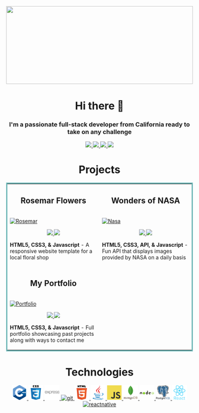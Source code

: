 <img src ="https://user-images.githubusercontent.com/109254463/215635089-69bd5dce-096c-48fa-bf99-6204b90b85d9.jpeg" height= 210px width = 100%>

<h1 align="center">Hi there 👋</h1>
<h3 align="center">I'm a passionate full-stack developer from California ready to take on any challenge</h3>

<!-- links -->
<p align="center">
  <a href="https://alexandershaw.netlify.app/" target="_blank">
    <img src="https://img.shields.io/static/v1?label=|&message=WEBSITE&color=23555f&style=plastic&logo=react&logo-color=white"/>
  </a>
  <a href="https://www.linkedin.com/in/alex-shaw15/" target="_blank">
    <img src="https://img.shields.io/static/v1?label=|&message=LINKED-IN&color=4a0d72&style=plastic&logo=linkedin&logo-color=white"/>
  </a>
  <a href="https://twitter.com/AlexOShaw" target="_blank">
    <img src="https://img.shields.io/static/v1?label=|&message=TWITTER&color=23555f&style=plastic&logo=twitter&logo-color=white"/>
  </a>
  <a href="https://angel.co/u/alexander-shaw-8" target="_blank">
      <img src="https://img.shields.io/static/v1?label=|&message=WELLFOUND&color=4a0d72&style=plastic&logo=angellist&logo-color=white"/>
  </a>
</p>

<!--table-->
<h1 align="center">Projects</h1>
<table bordercolor="#66b2b2">
  <tr>
    <td width="50%" valign="top">
      <h2 align="center">Rosemar Flowers</h2>
      <br />
        <a target="_blank" href="https://rosemarflowers.netlify.app/">
          <img src="Port gifs/rosemargif.gif" width="100%" alt="Rosemar"/>
        </a>
      <br />
        <p align="center">
  <a href="https://github.com/Aoshaw15/rosemarFlowers" target="_blank">
    <img src="https://img.shields.io/static/v1?label=|&message=REPO&color=23555f&style=plastic&logo=github&logo-color=white"/>
  </a>
  <a href="https://rosemarflowers.netlify.app/" target="_blank">
    <img src="https://img.shields.io/static/v1?label=|&message=WEBSITE&color=4a0d72&style=plastic&logo=wordpress&logo-color=white"/>
  </a>
      </p>
        <p><strong>HTML5, CSS3, & Javascript</strong> - A responsive website template for a local floral shop</p>
    </td>
    <td width="50%" valign="top">
      <h2 align="center">Wonders of NASA</h2>
        <br />
        <a target="_blank" href="https://wonders-of-nasa.netlify.app/">
          <img src="Port gifs/nasagif.gif" width="100%" alt="Nasa"/>
        </a>
        <br />
        <p align="center">
          
  <a href="https://github.com/Aoshaw15/nasa" target="_blank">
    <img src="https://img.shields.io/static/v1?label=|&message=REPO&color=23555f&style=plastic&logo=github&logo-color=white"/>
  </a>
  <a href="https://wonders-of-nasa.netlify.app/" target="_blank">
    <img src="https://img.shields.io/static/v1?label=|&message=WEBSITE&color=4a0d72&style=plastic&logo=wordpress&logo-color=white"/>
  </a>
      </p>
        <p><strong>HTML5, CSS3, API, & Javascript</strong> - Fun API that displays images provided by NASA on a daily basis </p>
    </td>
  </tr>
  <tr>
     <td width="50%" valign="top">
      <h2 align="center">My Portfolio</h2>
        <br />
        <a target="_blank" href="https://alexandershaw.netlify.app/">
          <img src="Port gifs/portgif.gif" width="100%" alt="Portfolio"/>
        </a>
        <br />
        <p align="center">
          
  <a href="https://github.com/Aoshaw15/Aos-Portfolio" target="_blank">
    <img src="https://img.shields.io/static/v1?label=|&message=REPO&color=23555f&style=plastic&logo=github&logo-color=white"/>
  </a>
  <a href="https://alexandershaw.netlify.app/" target="_blank">
    <img src="https://img.shields.io/static/v1?label=|&message=WEBSITE&color=4a0d72&style=plastic&logo=wordpress&logo-color=white"/>
  </a>
      </p>
        <p><strong>HTML5, CSS3, & Javascript</strong> - Full portfolio showcasing past projects along with ways to contact me</p>
    </td>
  </tr>
</table>


<!--Skills-->

<h1 align="center">Technologies</h1>
<p align="center"> <a href="https://www.w3schools.com/cpp/" target="_blank" rel="noreferrer"> <img src="https://raw.githubusercontent.com/devicons/devicon/master/icons/cplusplus/cplusplus-original.svg" alt="cplusplus" width="40" height="40"/> </a> <a href="https://www.w3schools.com/css/" target="_blank" rel="noreferrer"> <img src="https://raw.githubusercontent.com/devicons/devicon/master/icons/css3/css3-original-wordmark.svg" alt="css3" width="40" height="40"/> </a> <a href="https://expressjs.com" target="_blank" rel="noreferrer"> <img src="https://raw.githubusercontent.com/devicons/devicon/master/icons/express/express-original-wordmark.svg" alt="express" width="40" height="40"/> </a> <a href="https://git-scm.com/" target="_blank" rel="noreferrer"> <img src="https://www.vectorlogo.zone/logos/git-scm/git-scm-icon.svg" alt="git" width="40" height="40"/> </a> <a href="https://www.w3.org/html/" target="_blank" rel="noreferrer"> <img src="https://raw.githubusercontent.com/devicons/devicon/master/icons/html5/html5-original-wordmark.svg" alt="html5" width="40" height="40"/> </a> <a href="https://www.java.com" target="_blank" rel="noreferrer"> <img src="https://raw.githubusercontent.com/devicons/devicon/master/icons/java/java-original.svg" alt="java" width="40" height="40"/> </a> <a href="https://developer.mozilla.org/en-US/docs/Web/JavaScript" target="_blank" rel="noreferrer"> <img src="https://raw.githubusercontent.com/devicons/devicon/master/icons/javascript/javascript-original.svg" alt="javascript" width="40" height="40"/> </a> <a href="https://www.mongodb.com/" target="_blank" rel="noreferrer"> <img src="https://raw.githubusercontent.com/devicons/devicon/master/icons/mongodb/mongodb-original-wordmark.svg" alt="mongodb" width="40" height="40"/> </a> <a href="https://nodejs.org" target="_blank" rel="noreferrer"> <img src="https://raw.githubusercontent.com/devicons/devicon/master/icons/nodejs/nodejs-original-wordmark.svg" alt="nodejs" width="40" height="40"/> </a> <a href="https://www.postgresql.org" target="_blank" rel="noreferrer"> <img src="https://raw.githubusercontent.com/devicons/devicon/master/icons/postgresql/postgresql-original-wordmark.svg" alt="postgresql" width="40" height="40"/> </a> <a href="https://reactjs.org/" target="_blank" rel="noreferrer"> <img src="https://raw.githubusercontent.com/devicons/devicon/master/icons/react/react-original-wordmark.svg" alt="react" width="40" height="40"/> </a> <a href="https://reactnative.dev/" target="_blank" rel="noreferrer"> <img src="https://reactnative.dev/img/header_logo.svg" alt="reactnative" width="40" height="40"/> </a> </p>


